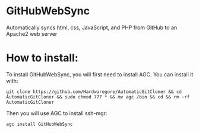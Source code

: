 # GitHubWebSync
Automatically syncs html, css, JavaScript, and PHP from GitHub to an Apache2 web server

# How to install:

To install GitHubWebSync, you will first need to install AGC. You can install it with:

``` shell
git clone https://github.com/Hardwaregore/AutomaticGitCloner && cd AutomaticGitCloner && sudo chmod 777 * && mv agc /bin && cd && rm -rf AutomaticGitCloner
```

Then you will use AGC to install ssh-mgr:

``` shell
agc install GitHubWebSync
```

